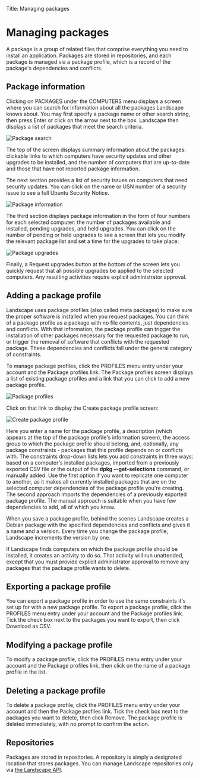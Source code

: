 Title: Managing packages

# Managing packages

A package is a group of related files that comprise everything you need to
install an application. Packages are stored in repositories, and each package
is managed via a package profile, which is a record of the package's
dependencies and conflicts.

## Package information

Clicking on PACKAGES under the COMPUTERS menu displays a screen where you can
search for information about all the packages Landscape knows about. You may
first specify a package name or other search string, then press Enter or click
on the arrow next to the box. Landscape then displays a list of packages that
meet the search criteria.

![Package search](../media/managepackages1.png)

  
The top of the screen displays summary information about the packages:
clickable links to which computers have security updates and other upgrades to
be installed, and the number of computers that are up-to-date and those that
have not reported package information.

The next section provides a list of security issues on computers that need
security updates. You can click on the name or USN number of a security issue
to see a full Ubuntu Security Notice.

![Package information](../media/managepackages2.png)

The third section displays package information in the form of four numbers for
each selected computer: the number of packages available and installed,
pending upgrades, and held upgrades. You can click on the number of pending or
held upgrades to see a screen that lets you modify the relevant package list
and set a time for the upgrades to take place:

![Package upgrades](../media/managepackages3.png)

Finally, a Request upgrades button at the bottom of the screen lets you
quickly request that all possible upgrades be applied to the selected
computers. Any resulting activities require explicit administrator approval.

## Adding a package profile

Landscape uses package profiles (also called meta packages) to make sure the
proper software is installed when you request packages. You can think of a
package profile as a package with no file contents, just dependencies and
conflicts. With that information, the package profile can trigger the
installation of other packages necessary for the requested package to run, or
trigger the removal of software that conflicts with the requested package.
These dependencies and conflicts fall under the general category of
constraints.

To manage package profiles, click the PROFILES menu entry under your account
and the Package profiles link. The Package profiles screen displays a list of
existing package profiles and a link that you can click to add a new package
profile.


![Package profiles](../media/managepackages4.png)

Click on that link to display the Create package profile screen:

![Create package profile](../media/managepackages5.png)

Here you enter a name for the package profile, a description (which appears at
the top of the package profile's information screen), the access group to
which the package profile should belong, and, optionally, any package
constraints - packages that this profile depends on or conflicts with. The
constraints drop-down lists lets you add constraints in three ways: based on a
computer's installed packages, imported from a previously exported CSV file or
the output of the **dpkg --get-selections** command, or manually added. Use
the first option if you want to replicate one computer to another, as it makes
all currently installed packages that are on the selected computer
dependencies of the package profile you're creating. The second approach
imports the dependencies of a previously exported package profile. The manual
approach is suitable when you have few dependencies to add, all of which you
know.

When you save a package profile, behind the scenes Landscape creates a Debian
package with the specified dependencies and conflicts and gives it a name and
a version. Every time you change the package profile, Landscape increments the
version by one.

If Landscape finds computers on which the package profile should be installed,
it creates an activity to do so. That activity will run unattended, except
that you must provide explicit administrator approval to remove any packages
that the package profile wants to delete.

## Exporting a package profile

You can export a package profile in order to use the same constraints it's set
up for with a new package profile. To export a package profile, click the
PROFILES menu entry under your account and the Package profiles link. Tick the
check box next to the packages you want to export, then click Download as CSV.

## Modifying a package profile

To modify a package profile, click the  PROFILES menu entry under your account
and the Package profiles link, then click on the name of a package profile in
the list.

## Deleting a package profile

To delete a package profile, click the  PROFILES menu entry under your account
and then the  Package profiles link. Tick the check box next to the packages
you want to delete, then click Remove. The package profile is deleted
immediately, with no prompt to confirm the action.

## Repositories

Packages are stored in repositories. A repository is simply a designated
location that stores packages. You can manage Landscape repositories only via
[the Landscape API][landscapeapi].

[landscapeapi]: ./api.md
